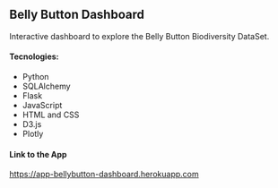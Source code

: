 ## Belly Button Dashboard

Interactive dashboard to explore the Belly Button Biodiversity DataSet.

#### Tecnologies:

* Python 
* SQLAlchemy 
* Flask 
* JavaScript
* HTML and CSS 
* D3.js
* Plotly

#### Link to the App

https://app-bellybutton-dashboard.herokuapp.com


  



